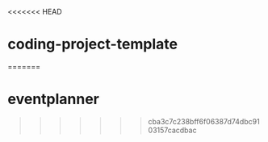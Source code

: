 <<<<<<< HEAD
# coding-project-template
=======
# eventplanner
>>>>>>> cba3c7c238bff6f06387d74dbc9103157cacdbac
